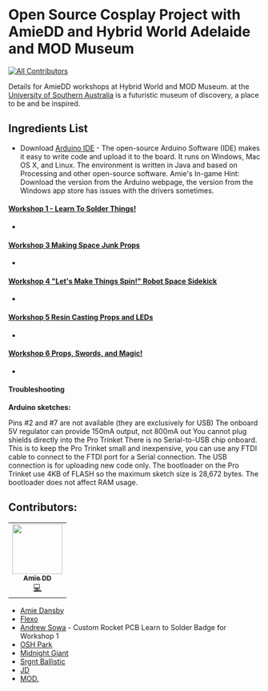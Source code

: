 # Open Source Cosplay Project with AmieDD and Hybrid World Adelaide and MOD Museum 
<!-- ALL-CONTRIBUTORS-BADGE:START - Do not remove or modify this section -->
[![All Contributors](https://img.shields.io/badge/all_contributors-1-orange.svg?style=flat-square)](#contributors-)
<!-- ALL-CONTRIBUTORS-BADGE:END -->
Details for AmieDD workshops at Hybrid World and MOD Museum. at the [University of Southern Australia](https://mod.org.au/) is a futuristic museum of discovery, a place to be and be inspired.

## Ingredients List
* Download [Arduino IDE](https://www.arduino.cc/en/Main/Software) - The open-source Arduino Software (IDE) makes it easy to write code and upload it to the board. It runs on Windows, Mac OS X, and Linux. The environment is written in Java and based on Processing and other open-source software. Amie's In-game Hint: Download the version from the Arduino webpage, the version from the Windows app store has issues with the drivers sometimes.


#### [Workshop 1 - Learn To Solder Things!](https://github.com/AmieDD/MOD-Museum-Workshops/tree/master/Workshop%201)
  *

#### [Workshop 3 Making Space Junk Props](https://github.com/AmieDD/MOD-Museum-Workshops/tree/master/Workshop%203)
 *

#### [Workshop 4 "Let's Make Things Spin!" Robot Space Sidekick](https://github.com/AmieDD/MOD-Museum-Workshops/tree/master/Workshop%204)
  *

#### [Workshop 5 Resin Casting Props and LEDs](https://github.com/AmieDD/MOD-Museum-Workshops/tree/master/Workshop%205)
  *

#### [Workshop 6 Props, Swords, and Magic!](https://github.com/AmieDD/MOD-Museum-Workshops/tree/master/Workshop%206)
  *


#### Troubleshooting

**Arduino sketches:**

Pins #2 and #7 are not available (they are exclusively for USB)
The onboard 5V regulator can provide 150mA output, not 800mA out
You cannot plug shields directly into the Pro Trinket
There is no Serial-to-USB chip onboard. This is to keep the Pro Trinket small and inexpensive, you can use any FTDI cable to connect to the FTDI port for a Serial connection. The USB connection is for uploading new code only.
The bootloader on the Pro Trinket use 4KB of FLASH so the maximum sketch size is 28,672 bytes. The bootloader does not affect RAM usage.

## Contributors:
<!-- ALL-CONTRIBUTORS-LIST:START - Do not remove or modify this section -->
<!-- prettier-ignore-start -->
<!-- markdownlint-disable -->
<table>
  <tr>
    <td align="center"><a href="http://www.amiedd.com"><img src="https://avatars3.githubusercontent.com/u/7669428?v=4" width="100px;" alt=""/><br /><sub><b>Amie DD</b></sub></a><br /><a href="https://github.com/AmieDD/MOD-Museum-Workshops/commits?author=AmieDD" title="Code">💻</a></td>
  </tr>
</table>

<!-- markdownlint-enable -->
<!-- prettier-ignore-end -->
<!-- ALL-CONTRIBUTORS-LIST:END -->

* [Amie Dansby](https://www.amiedd.com)
* [Flexo](https://www.flexo.nz/) 
* [Andrew Sowa](http://www.andrewsowa.com/) - Custom Rocket PCB Learn to Solder Badge for Workshop 1
* [OSH Park](https://oshpark.com/shared_projects/u10ZmdAJ)
* [Midnight Giant](https://www.thingiverse.com/search?q=Midnight_giant&dwh=605b305acb373bf)
* [Srgnt Ballistic](https://twitter.com/SrgntBallistic) 
* [JD](https://twitter.com/warmasterdook)
* [MOD.](https://mod.org.au/)
